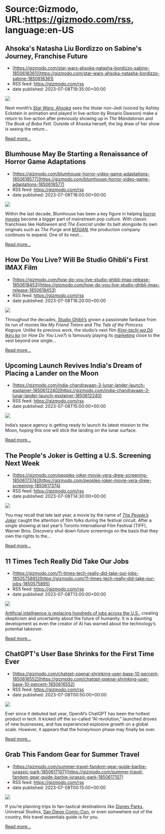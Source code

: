 # Source:Gizmodo, URL:https://gizmodo.com/rss, language:en-US

## Ahsoka's Natasha Liu Bordizzo on Sabine's Journey, Franchise Future
 - [https://gizmodo.com/star-wars-ahsoka-natasha-bordizzo-sabine-1850618361](https://gizmodo.com/star-wars-ahsoka-natasha-bordizzo-sabine-1850618361)
 - RSS feed: https://gizmodo.com/rss
 - date published: 2023-07-08T19:35:00+00:00

<img class="type:primaryImage" src="https://i.kinja-img.com/gawker-media/image/upload/s--I3kJLqKm--/c_fit,fl_progressive,q_80,w_636/035de1bf87e814b63c9fb7066208cf0b.jpg" /><p>Next month’s <a href="https://gizmodo.com/star-wars-ahsoka-debut-august-23-dave-filoni-disney-plu-1850515108"><em>Star Wars: Ahsoka</em></a><em> </em>sees the titular non-Jedi (voiced by Ashley Eckstein in animation and played in live-action by Rosario Dawson) make a return to live-action after previously showing up in <em>The Mandalorian </em>and <em>The Book of Boba Fett. </em>Outside of Ahsoka herself, the big draw of her show is seeing the return…</p><p><a href="https://gizmodo.com/star-wars-ahsoka-natasha-bordizzo-sabine-1850618361">Read more...</a></p>

## Blumhouse May Be Starting a Renaissance of Horror Game Adaptations
 - [https://gizmodo.com/blumhouse-horror-video-game-adaptations-1850618577](https://gizmodo.com/blumhouse-horror-video-game-adaptations-1850618577)
 - RSS feed: https://gizmodo.com/rss
 - date published: 2023-07-08T18:00:00+00:00

<img class="type:primaryImage" src="https://i.kinja-img.com/gawker-media/image/upload/s--aAO4W5SW--/c_fit,fl_progressive,q_80,w_636/ea0a41e34eec147b6fe53c13ce295384.jpg" /><p>Within the last decade, Blumhouse has been a key figure in helping <a href="https://gizmodo.com/james-mcavoy-blumhouse-horror-remake-speak-no-evil-1850345255">horror movies</a> become a bigger part of mainstream pop culture. With classic franchises like <em>Halloween </em>and <em>The Exorcist </em>under its belt alongside its own originals such as <em>The Purge </em>and <a href="https://gizmodo.com/m3gan-2-release-date-blumhouse-killer-doll-james-wan-1850003141"><em>M3GAN</em></a><em>, </em>the production company continues to expand. One of its next…</p><p><a href="https://gizmodo.com/blumhouse-horror-video-game-adaptations-1850618577">Read more...</a></p>

## How Do You Live? Will Be Studio Ghibli's First IMAX Film
 - [https://gizmodo.com/how-do-you-live-studio-ghibli-imax-release-1850618453](https://gizmodo.com/how-do-you-live-studio-ghibli-imax-release-1850618453)
 - RSS feed: https://gizmodo.com/rss
 - date published: 2023-07-08T16:20:00+00:00

<img class="type:primaryImage" src="https://i.kinja-img.com/gawker-media/image/upload/s--Y3GPrqNL--/c_fit,fl_progressive,q_80,w_636/a0df3b9c509a97fd8406cb397fa3a54f.jpg" /><p>Throughout the decades, <a href="https://gizmodo.com/lucasfilm-studio-ghibli-disney-star-wars-hayao-miyazaki-1849767753">Studio Ghibli’s</a> grown a passionate fanbase from its run of movies like <em>My Friend Totoro </em>and <em>The Tale of the Princess Kaguya</em>. Unlike its previous work, the studio’s next film <a href="https://gizmodo.com/hayao-miyazaki-ghibli-how-do-you-live-release-date-1849887285"><em>Kimi-tachi wa Dō Ikiru ka</em></a> (or <em>How Do You Live?</em>) is famously playing its <a href="https://gizmodo.com/miyazaki-ghibli-how-do-you-live-poster-trailer-anime-1850499515">marketing</a> close to the vest beyond one single…</p><p><a href="https://gizmodo.com/how-do-you-live-studio-ghibli-imax-release-1850618453">Read more...</a></p>

## Upcoming Launch Revives India's Dream of Placing a Lander on the Moon
 - [https://gizmodo.com/india-chandrayaan-3-lunar-lander-launch-explainer-1850612240](https://gizmodo.com/india-chandrayaan-3-lunar-lander-launch-explainer-1850612240)
 - RSS feed: https://gizmodo.com/rss
 - date published: 2023-07-08T15:00:00+00:00

<img class="type:primaryImage" src="https://i.kinja-img.com/gawker-media/image/upload/s--0f8zWDMG--/c_fit,fl_progressive,q_80,w_636/7cae51747129a1c26978f005db7e5260.jpg" /><p>India’s space agency is getting ready to launch its latest mission to the Moon, hoping this one will stick the landing on the lunar surface.</p><p><a href="https://gizmodo.com/india-chandrayaan-3-lunar-lander-launch-explainer-1850612240">Read more...</a></p>

## The People's Joker is Getting a U.S. Screening Next Week
 - [https://gizmodo.com/peoples-joker-movie-vera-drew-screening-1850617374](https://gizmodo.com/peoples-joker-movie-vera-drew-screening-1850617374)
 - RSS feed: https://gizmodo.com/rss
 - date published: 2023-07-08T14:30:00+00:00

<img class="type:primaryImage" src="https://i.kinja-img.com/gawker-media/image/upload/s--IsO4yrDu--/c_fit,fl_progressive,q_80,w_636/012ec051b6142e54cc2ac28f9715aa0c.jpg" /><p>You may recall that late last year, a movie by the name of <a href="https://gizmodo.com/the-peoples-joker-vera-drew-toronto-dc-warner-bros-disc-1849535125"><em>The People’s Joker</em></a><em> </em>caught the attention of film folks during the festival circuit. After a single showing at last year’s Toronto International Film Festival (TIFF), Warner Bros. Discovery shut down future screenings on the basis that they own the rights to the…</p><p><a href="https://gizmodo.com/peoples-joker-movie-vera-drew-screening-1850617374">Read more...</a></p>

## 11 Times Tech Really Did Take Our Jobs
 - [https://gizmodo.com/11-times-tech-really-did-take-our-jobs-1850575895](https://gizmodo.com/11-times-tech-really-did-take-our-jobs-1850575895)
 - RSS feed: https://gizmodo.com/rss
 - date published: 2023-07-08T13:00:00+00:00

<img class="type:primaryImage" src="https://i.kinja-img.com/gawker-media/image/upload/s--e6mVMGRC--/c_fit,fl_progressive,q_80,w_636/c1cf5c259ba361159552d27c44e1ec47.jpg" /><p><a href="https://gizmodo.com/chatgpt-jobs-ai-how-americans-find-jobs-get-promoted-1850481233">Artificial intelligence is replacing hundreds of jobs across the U.S.</a>, creating skepticism and uncertainty about the future of humanity. It is a daunting development as even the creator of AI has warned about the technology’s potential takeover.</p><p><a href="https://gizmodo.com/11-times-tech-really-did-take-our-jobs-1850575895">Read more...</a></p>

## ChatGPT's User Base Shrinks for the First Time Ever
 - [https://gizmodo.com/chatgpt-openai-shrinking-user-base-10-percent-1850616552](https://gizmodo.com/chatgpt-openai-shrinking-user-base-10-percent-1850616552)
 - RSS feed: https://gizmodo.com/rss
 - date published: 2023-07-08T00:50:00+00:00

<img class="type:primaryImage" src="https://i.kinja-img.com/gawker-media/image/upload/s--PNqmNi0S--/c_fit,fl_progressive,q_80,w_636/a4655abcdec4426fc0d5fe1b1beb3bc4.jpg" /><p>Ever since it debuted  last year, OpenAI’s ChatGPT has been the hottest product in tech. It kicked off the so-called “AI revolution,” launched droves of new businesses, and has experienced explosive growth on a global scale. However, it appears that the honeymoon phase may finally be over. </p><p><a href="https://gizmodo.com/chatgpt-openai-shrinking-user-base-10-percent-1850616552">Read more...</a></p>

## Grab This Fandom Gear for Summer Travel
 - [https://gizmodo.com/summer-travel-fandom-gear-guide-barbie-jurassic-park-1850617107](https://gizmodo.com/summer-travel-fandom-gear-guide-barbie-jurassic-park-1850617107)
 - RSS feed: https://gizmodo.com/rss
 - date published: 2023-07-08T00:15:00+00:00

<img class="type:primaryImage" src="https://i.kinja-img.com/gawker-media/image/upload/s--q3stoXro--/c_fit,fl_progressive,q_80,w_636/c8d57baa545e58e3eb82b374e212498b.jpg" /><p> If you’re planning trips to fan-tastical destinations like <a href="https://gizmodo.com/disney-parks-chefs-star-wars-marvel-studios-themed-food-1850596668">Disney Parks</a>, Universal Studios, <a href="https://gizmodo.com/james-gunn-comic-con-2023-superman-dc-films-batman-sdcc-1850602648">San Diego Comic-Con</a>, or even somewhere out of the country, this travel essentials guide is for you. </p><p><a href="https://gizmodo.com/summer-travel-fandom-gear-guide-barbie-jurassic-park-1850617107">Read more...</a></p>

